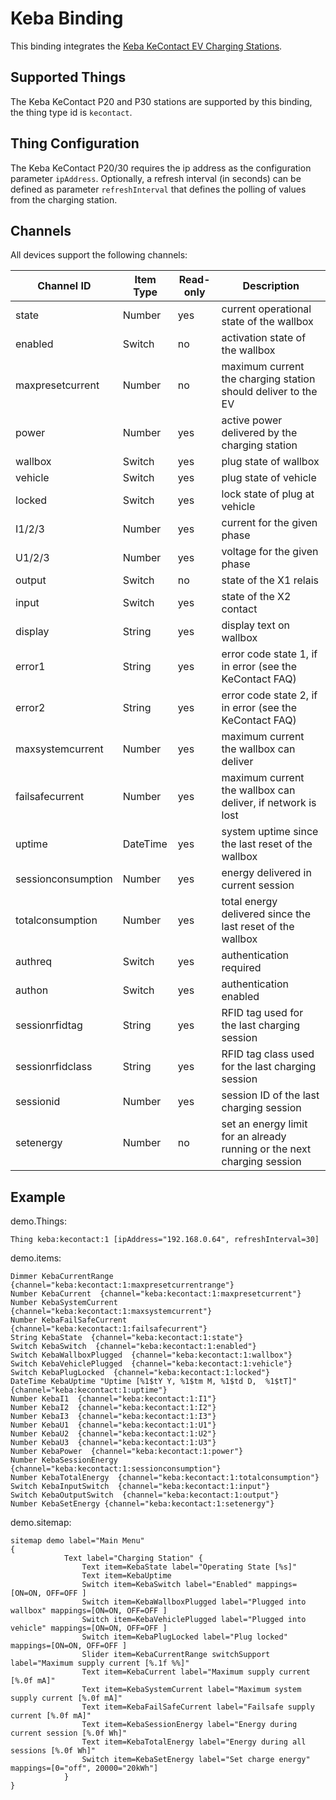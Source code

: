 # Keba Binding

This binding integrates the [Keba KeContact EV Charging Stations](http://www.keba.com).

## Supported Things

The Keba KeContact P20 and P30 stations are supported by this binding, the thing type id is `kecontact`.


## Thing Configuration

The Keba KeContact P20/30 requires the ip address as the configuration parameter `ipAddress`. Optionally, a refresh interval (in seconds) can be defined as parameter `refreshInterval` that defines the polling of values from the charging station.


## Channels

All devices support the following channels:

| Channel ID         | Item Type | Read-only | Description                                                            |
|--------------------|-----------|-----------|------------------------------------------------------------------------|
| state              | Number    | yes       | current operational state of the wallbox                               |
| enabled            | Switch    | no        | activation state of the wallbox                                        |
| maxpresetcurrent   | Number    | no        | maximum current the charging station should deliver to the EV          |
| power              | Number    | yes       | active power delivered by the charging station                         |
| wallbox            | Switch    | yes       | plug state of wallbox                                                  |
| vehicle            | Switch    | yes       | plug state of vehicle                                                  |
| locked             | Switch    | yes       | lock state of plug at vehicle                                          |
| I1/2/3             | Number    | yes       | current for the given phase                                            |
| U1/2/3             | Number    | yes       | voltage for the given phase                                            |
| output             | Switch    | no        | state of the X1 relais                                                 |
| input              | Switch    | yes       | state of the X2 contact                                                |
| display            | String    | yes       | display text on wallbox                                                |
| error1             | String    | yes       | error code state 1, if in error (see the KeContact FAQ)                |
| error2             | String    | yes       | error code state 2, if in error (see the KeContact FAQ)                |
| maxsystemcurrent   | Number    | yes       | maximum current the wallbox can deliver                                |
| failsafecurrent    | Number    | yes       | maximum current the wallbox can deliver, if network is lost            |
| uptime             | DateTime  | yes       | system uptime since the last reset of the wallbox                      |
| sessionconsumption | Number    | yes       | energy delivered in current session                                    |
| totalconsumption   | Number    | yes       | total energy delivered since the last reset of the wallbox             |
| authreq            | Switch    | yes       | authentication required                                                |
| authon             | Switch    | yes       | authentication enabled                                                 |
| sessionrfidtag     | String    | yes       | RFID tag used for the last charging session                            |
| sessionrfidclass   | String    | yes       | RFID tag class used for the last charging session                      |
| sessionid          | Number    | yes       | session ID of the last charging session                                |
| setenergy          | Number    | no        | set an energy limit for an already running or the next charging session|

## Example

demo.Things:

```
Thing keba:kecontact:1 [ipAddress="192.168.0.64", refreshInterval=30]
```

demo.items:

```
Dimmer KebaCurrentRange  {channel="keba:kecontact:1:maxpresetcurrentrange"} 
Number KebaCurrent  {channel="keba:kecontact:1:maxpresetcurrent"}
Number KebaSystemCurrent  {channel="keba:kecontact:1:maxsystemcurrent"} 
Number KebaFailSafeCurrent  {channel="keba:kecontact:1:failsafecurrent"} 
String KebaState  {channel="keba:kecontact:1:state"}
Switch KebaSwitch  {channel="keba:kecontact:1:enabled"}
Switch KebaWallboxPlugged  {channel="keba:kecontact:1:wallbox"}
Switch KebaVehiclePlugged  {channel="keba:kecontact:1:vehicle"}
Switch KebaPlugLocked  {channel="keba:kecontact:1:locked"}
DateTime KebaUptime "Uptime [%1$tY Y, %1$tm M, %1$td D,  %1$tT]"  {channel="keba:kecontact:1:uptime"}
Number KebaI1  {channel="keba:kecontact:1:I1"}
Number KebaI2  {channel="keba:kecontact:1:I2"}
Number KebaI3  {channel="keba:kecontact:1:I3"}
Number KebaU1  {channel="keba:kecontact:1:U1"}
Number KebaU2  {channel="keba:kecontact:1:U2"}
Number KebaU3  {channel="keba:kecontact:1:U3"}
Number KebaPower  {channel="keba:kecontact:1:power"}
Number KebaSessionEnergy  {channel="keba:kecontact:1:sessionconsumption"}
Number KebaTotalEnergy  {channel="keba:kecontact:1:totalconsumption"}
Switch KebaInputSwitch  {channel="keba:kecontact:1:input"}
Switch KebaOutputSwitch  {channel="keba:kecontact:1:output"}
Number KebaSetEnergy {channel="keba:kecontact:1:setenergy"}
```

demo.sitemap:

```
sitemap demo label="Main Menu"
{
			Text label="Charging Station" {
				Text item=KebaState label="Operating State [%s]"
				Text item=KebaUptime
				Switch item=KebaSwitch label="Enabled" mappings=[ON=ON, OFF=OFF ]
				Switch item=KebaWallboxPlugged label="Plugged into wallbox" mappings=[ON=ON, OFF=OFF ]
				Switch item=KebaVehiclePlugged label="Plugged into vehicle" mappings=[ON=ON, OFF=OFF ]
				Switch item=KebaPlugLocked label="Plug locked" mappings=[ON=ON, OFF=OFF ]
				Slider item=KebaCurrentRange switchSupport label="Maximum supply current [%.1f %%]"
				Text item=KebaCurrent label="Maximum supply current [%.0f mA]"
				Text item=KebaSystemCurrent label="Maximum system supply current [%.0f mA]"
				Text item=KebaFailSafeCurrent label="Failsafe supply current [%.0f mA]"
				Text item=KebaSessionEnergy label="Energy during current session [%.0f Wh]"
				Text item=KebaTotalEnergy label="Energy during all sessions [%.0f Wh]"
                Switch item=KebaSetEnergy label="Set charge energy" mappings=[0="off", 20000="20kWh"]
			}
}
```
